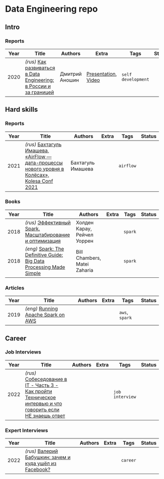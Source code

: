 # Data Engineering repo

## Intro

### Reports

|Year|Title|Authors|Extra|Tags|Status|
|----|-----|-------|-----|----|------|
|2020| _(rus)_ [Как развиваться в Data Engineering: в России и за границей](https://netology.ru/free-lessons/kak-razvivatsya-v-data-engineering-v-rossii-i-zagranicej)|Дмитрий Аношин|[Presentation](presentations/2020_Дмитрий-Аношин_Как-развиваться-в-Data-Engineering-в-России-и-за-границей.pdf), [Video](https://youtu.be/7rQcfaGgu1U)|`self development`|

## Hard skills

### Reports

|Year|Title|Authors|Extra|Tags|Status|
|----|-----|-------|-----|----|------|
|2021| _(rus)_ [Бахтагуль Имашева, «AirFlow — дата-процессы нового уровня в Колёсах», Kolesa Conf 2021](https://youtu.be/db3fDP2V5zU)|Бахтагуль Имашева| |`airflow`|

### Books

|Year|Title|Authors|Extra|Tags|Status|
|----|-----|-------|-----|----|------|
|2018| _(rus)_ [Эффективный Spark. Масштабирование и оптимизация](https://www.piter.com/product/effektivnyy-spark-masshtabirovanie-i-optimizatsiya)|Холден Карау, Рейчел Уоррен| |`spark`|
|2018| _(eng)_ [Spark: The Definitive Guide: Big Data Processing Made Simple](https://www.amazon.com/Spark-Definitive-Guide-Processing-Simple/dp/1491912219)|Bill Chambers, Matei Zaharia| |`spark`|

### Articles

|Year|Title|Authors|Extra|Tags|Status|
|----|-----|-------|-----|----|------|
|2019| _(eng)_ [Running Apache Spark on AWS](https://medium.com/acast-tech/running-apache-spark-on-aws-81a5f766d3a6)| | |`aws`, `spark`|

## Career

### Job Interviews



|Year|Title|Authors|Extra|Tags|Status|
|----|-----|-------|-----|----|------|
|2022| _(rus)_ [Собеседование в IT - Часть 3 - Как пройти Техническое интервью и что говорить если НЕ знаешь ответ](https://youtu.be/Xh2kyc2b1uM)| | |`job interview`|

### Expert Interviews



|Year|Title|Authors|Extra|Tags|Status|
|----|-----|-------|-----|----|------|
|2022| _(rus)_ [Валерий Бабушкин: зачем и куда ушёл из Facebook?](https://youtu.be/1tVxbVPVG6k)| | |`career`|

